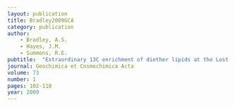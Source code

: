 ```yaml
---
layout: publication
title: Bradley2009GCA
category: publication
author: 
	- Bradley, A.S. 
	- Hayes, J.M. 
	- Summons, R.E. 
pubtitle:  "Extraordinary 13C enrichment of diether lipids at the Lost City Hydrothermal Field indicates a carbon-limited ecosystem" 
journal: Geochimica et Cosmochimica Acta 
volume: 73 
number: 1 
pages: 102-118 
year: 2009
---
```

